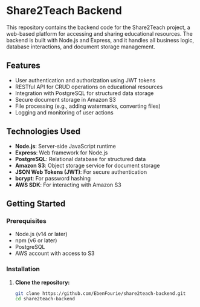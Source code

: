 # Share2Teach Backend

This repository contains the backend code for the Share2Teach project, a web-based platform for accessing and sharing educational resources. The backend is built with Node.js and Express, and it handles all business logic, database interactions, and document storage management.

## Features

- User authentication and authorization using JWT tokens
- RESTful API for CRUD operations on educational resources
- Integration with PostgreSQL for structured data storage
- Secure document storage in Amazon S3
- File processing (e.g., adding watermarks, converting files)
- Logging and monitoring of user actions

## Technologies Used

- **Node.js**: Server-side JavaScript runtime
- **Express**: Web framework for Node.js
- **PostgreSQL**: Relational database for structured data
- **Amazon S3**: Object storage service for document storage
- **JSON Web Tokens (JWT)**: For secure authentication
- **bcrypt**: For password hashing
- **AWS SDK**: For interacting with Amazon S3

## Getting Started

### Prerequisites

- Node.js (v14 or later)
- npm (v6 or later)
- PostgreSQL
- AWS account with access to S3

### Installation

1. **Clone the repository:**
   ```bash
   git clone https://github.com/EbenFourie/share2teach-backend.git
   cd share2teach-backend
